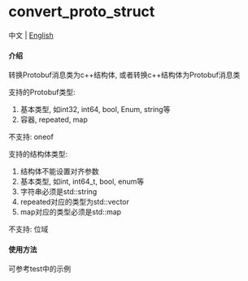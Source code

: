 # convert_proto_struct

中文 | [English](./README.en-US.md)

#### 介绍
转换Protobuf消息类为c++结构体, 或者转换c++结构体为Protobuf消息类

支持的Protobuf类型:
1. 基本类型, 如int32, int64, bool, Enum, string等
2. 容器, repeated, map

不支持: oneof

支持的结构体类型:
1. 结构体不能设置对齐参数
2. 基本类型, 如int, int64_t, bool, enum等
3. 字符串必须是std::string
4. repeated对应的类型为std::vector
5. map对应的类型必须是std::map

不支持: 位域

#### 使用方法
可参考test中的示例

